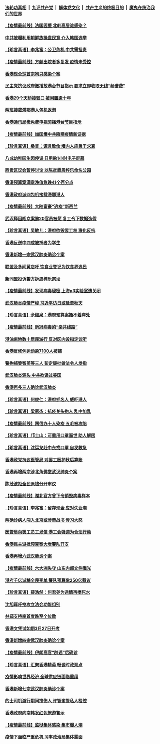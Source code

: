 ####  [法轮功真相](../../../../basic/blob/master/README.md?t=03071940) &nbsp;|&nbsp; [九评共产党](../../../../9ping.md/blob/master/README.md?t=03071940) &nbsp;|&nbsp; [解体党文化](../../../../jtdwh.md/blob/master/README.md?t=03071940)  &nbsp;|&nbsp; [共产主义的终极目的](../../../../gczydzjmd.md/blob/master/README.md?t=03071940) &nbsp;|&nbsp; [魔鬼在统治我们的世界](../../../../mgztzwmdsj.md/blob/master/README.md?t=03071940) 

#### [【疫情最前线】法国医援 北韩高层谁感染？](../pages/nsc415/n11920850.md?t=03071940) 

#### [中共被曝利用朝鲜族操盘民意 介入韩国选举](../pages/nsc415/n11921006.md?t=03071940) 

#### [【珍言真语】李兆富：公卫危机 中共需担责](../pages/nsc415/n11920422.md?t=03071940) 

#### [【疫情最前线】方舱出院者多复发 疫情未受控](../pages/nsc415/n11918637.md?t=03071940) 

#### [香港现全球首宗狗只感染个案](../pages/nsc415/n11918710.md?t=03071940) 

#### [民主党抗议政府撤播放港台节目指示 要求立即收取无线“频谱费”](../pages/nsc415/n11918681.md?t=03071940) 

#### [香港29个天桥接驳口 被闲置逾十年](../pages/nsc415/n11918654.md?t=03071940) 

#### [两班接载滞鄂港人包机返港](../pages/nsc415/n11915855.md?t=03071940) 

#### [香港通讯局撤免费电视须播港台节目指示](../pages/nsc415/n11915831.md?t=03071940) 

#### [【疫情最前线】加国爆中共隐瞒疫情新证据](../pages/nsc415/n11915482.md?t=03071940) 

#### [【珍言真语】桑普：谎言致命 墙内人应勇于求真](../pages/nsc415/n11915169.md?t=03071940) 

#### [八成幼稚园生因停课 日用逾1小时电子屏幕](../pages/nsc415/n11913263.md?t=03071940) 

#### [西贡区议会暂停讨论 以陈彦霖周梓乐命名公园](../pages/nsc415/n11913248.md?t=03071940) 

#### [香港预算案满意净值急跌41个百分点](../pages/nsc415/n11913236.md?t=03071940) 

#### [香港政府派四包机接载滞鄂港人](../pages/nsc415/n11913211.md?t=03071940) 

#### [【疫情最前线】大陆富豪“逃疫”新西兰](../pages/nsc415/n11913160.md?t=03071940) 

#### [武汉释囚闯京案逾20官员被惩 复工令下数据造假](../pages/nsc415/n11912743.md?t=03071940) 

#### [【珍言真语】吴敏儿：港府欲毁罢工权 激化反抗](../pages/nsc415/n11912457.md?t=03071940) 

#### [香港反送中四成被捕者为学生](../pages/nsc415/n11910730.md?t=03071940) 

#### [香港新增一宗武汉肺炎确诊个案](../pages/nsc415/n11910724.md?t=03071940) 

#### [联盟及多间黄店吁 饮食业登记为饮食界选民](../pages/nsc415/n11910718.md?t=03071940) 

#### [新同盟投诉警方拆周梓乐祭坛](../pages/nsc415/n11910707.md?t=03071940) 

#### [【疫情最前线】发现病毒秘密 上海p3实验室遭关闭](../pages/nsc415/n11910640.md?t=03071940) 

#### [武汉肺炎疫情严峻 习近平访日或延至秋天](../pages/nsc415/n11910570.md?t=03071940) 

#### [【珍言真语】佘继泉：港府预算案搔不着痒处](../pages/nsc415/n11910011.md?t=03071940) 

#### [【疫情最前线】新冠病毒的“亲共线路”](../pages/nsc415/n11907734.md?t=03071940) 

#### [港油麻地数十居民游行 反对区内设指定诊所](../pages/nsc415/n11907900.md?t=03071940) 

#### [香港反修例运动逾7100人被捕](../pages/nsc415/n11907922.md?t=03071940) 

#### [警拘捕黎智英等三人 彭定康批做法令人发指](../pages/nsc415/n11907905.md?t=03071940) 

#### [武汉肺炎源头 中共欲诿过美国](../pages/nsc415/n11907665.md?t=03071940) 

#### [香港再多三人确诊武汉肺炎](../pages/nsc415/n11907846.md?t=03071940) 

#### [【珍言真语】何俊仁：港府抓名人 威吓港人](../pages/nsc415/n11907561.md?t=03071940) 

#### [【珍言真语】梁家杰：抗疫关头拘人 乱中加乱](../pages/nsc415/n11907444.md?t=03071940) 

#### [【疫情最前线】网信办十人染疫 五毛被攻陷](../pages/nsc415/n11903757.md?t=03071940) 

#### [【珍言真语】邝士山：可重用口罩面世 助人解困](../pages/nsc415/n11903875.md?t=03071940) 

#### [【珍言真语】沈运龙赴中东找口罩 自发救急](../pages/nsc415/n11903291.md?t=03071940) 

#### [香港政党抗议医管局 对罢工医护秋后算账](../pages/nsc415/n11901746.md?t=03071940) 

#### [香港再增两宗涉北角佛堂武汉肺炎个案](../pages/nsc415/n11901737.md?t=03071940) 

#### [陈茂波拒全民派钱分开审议](../pages/nsc415/n11901672.md?t=03071940) 

#### [【疫情最前线】湖北官方曾下令销毁病毒样本](../pages/nsc415/n11901518.md?t=03071940) 

#### [【珍言真语】李兆富：留存现金 应对失业潮](../pages/nsc415/n11901448.md?t=03071940) 

#### [两确诊病人闯入北京或涉栗战书 传习大怒](../pages/nsc415/n11901180.md?t=03071940) 

#### [医管局向罢工员工发信 港工会强调为合法行动](../pages/nsc415/n11898870.md?t=03071940) 

#### [香港民主派批预算案大增警队开支](../pages/nsc415/n11898813.md?t=03071940) 

#### [香港再增六武汉肺炎个案](../pages/nsc415/n11898843.md?t=03071940) 

#### [【疫情最前线】六大洲失守 山东内部文件曝光](../pages/nsc415/n11898455.md?t=03071940) 

#### [港府千亿派糖全民买单 警队预算逾250亿惹议](../pages/nsc415/n11898608.md?t=03071940) 

#### [【珍言真语】薛浩然：何君尧为选情再搅死水](../pages/nsc415/n11898269.md?t=03071940) 

#### [沈旭晖吁抢攻立法会功能组别](../pages/nsc415/n11896084.md?t=03071940) 

#### [林郑支持率首度跌至个位数](../pages/nsc415/n11896058.md?t=03071940) 

#### [香港文凭试如期3月27日开考](../pages/nsc415/n11896055.md?t=03071940) 

#### [香港新增四宗武汉肺炎确诊个案](../pages/nsc415/n11896040.md?t=03071940) 

#### [【疫情最前线】伊朗高官“辟谣”后确诊](../pages/nsc415/n11895902.md?t=03071940) 

#### [【珍言真语】汇聚香港精英 畅谈时政观点](../pages/nsc415/n11895733.md?t=03071940) 

#### [疫情影响世界经济 全球供应链面临重组](../pages/nsc415/n11895634.md?t=03071940) 

#### [香港新增七宗武汉肺炎确诊个案](../pages/nsc415/n11893498.md?t=03071940) 

#### [的士司机游行期间撞伤人 许智峯提私人检控](../pages/nsc415/n11893483.md?t=03071940) 

#### [香港政府向南韩发红色旅游警示](../pages/nsc415/n11893398.md?t=03071940) 

#### [【疫情最前线】监狱集体感染 集市爆人潮](../pages/nsc415/n11893181.md?t=03071940) 

#### [疫情下面临严重危机  习率政治局集体露面](../pages/nsc415/n11893305.md?t=03071940) 

